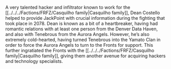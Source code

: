 A very talented hacker and infiltrator known to work for the [[../../../Factions/FRFZ/Casquilho family|Casquilho family]], Dean Costello helped to provide JackPoint with crucial information during the fighting that took place in 2078. Dean is known as a bit of a heartbreaker, having had romantic relations with at least one person from the Denver Data Haven, and also with Tenebrous from the Aurora Angels. However, he’s also extremely cold-hearted, having turned Tenebrous into the Yamato Clan in order to force the Aurora Angels to turn to the Fronts for support. This further ingratiated the Fronts with the [[../../../Factions/FRFZ/Casquilho family|Casquilho family]], giving them another avenue for acquiring hackers and technology specialists.